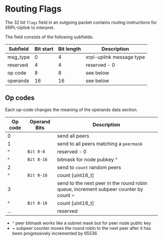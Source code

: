 # Routing Flags

The 32 bit `flags` field in an outgoing packet contains routing instructions for XRPL-Uplink to interpret.

The field consists of the following subfields:

Subfield | Bit start | Bit length | Description
---------|-----------|------------|------------
msg_type| 0|4|xrpl-uplink message type|
reserved|4|4|reserved - 0|
op code|8|8|see below|
operands|16|16|see below|

## Op codes

Each op-code changes the meaning of the operands data section.

Op code | Operand Bits | Description
--------|----------|------------
0 |           | send all peers
1 |           | send to all peers matching a `peermask`
| ^ | `Bit 0-8`  | reserved - 0
| ^ | `Bit 8-16` | bitmask for node pubkey ^
2 |            | send to `count` random peers
| ^ | `Bit 0-16` | count [uint16_t]
3 |            | send to the next peer in the round robin queue, increment subpeer counter by count ~
| ^ | `Bit 0-16` | count [uint16_t]
...|  | reserved|

* ^ peer bitmask works like a subnet mask but for peer node public key
* ~ subpeer counter moves the round robin to the next peer after it has been progressively incremented by 65536
